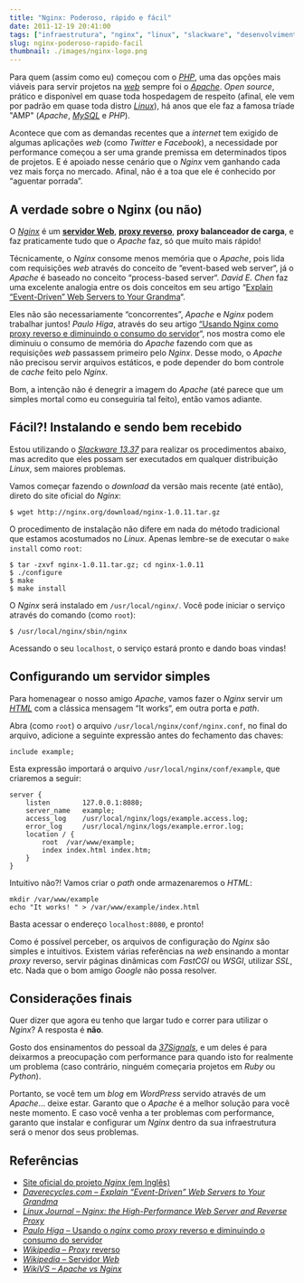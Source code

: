 ```yaml
---
title: "Nginx: Poderoso, rápido e fácil"
date: 2011-12-19 20:41:00
tags: ["infraestrutura", "nginx", "linux", "slackware", "desenvolvimento-web"]
slug: nginx-poderoso-rapido-facil
thumbnail: ./images/nginx-logo.png
---
```


Para quem (assim como eu) começou com o [*PHP*][], uma das opções mais viáveis
para servir projetos na [*web*][] sempre foi o [*Apache*][]. _Open source_,
prático e disponível em quase toda hospedagem de respeito (afinal, ele vem por
padrão em quase toda distro [*Linux*][]), há anos que ele faz a famosa
tríade "AMP" (_Apache_, [*MySQL*][] e _PHP_).

Acontece que com as demandas recentes que a _internet_ tem exigido de
algumas aplicações _web_ (como _Twitter_ e _Facebook_), a necessidade
por performance começou a ser uma grande premissa em determinados tipos
de projetos. E é apoiado nesse cenário que o _Nginx_ vem ganhando
cada vez mais força no mercado. Afinal, não é a toa que ele é conhecido
por “aguentar porrada”.

## A verdade sobre o Nginx (ou não)

O [*Nginx*][] é um [**servidor Web**][], [**proxy reverso**][],
**proxy balanceador de carga**, e faz praticamente tudo que o _Apache_
faz, só que muito mais rápido!

Técnicamente, o _Nginx_ consome menos memória que o _Apache_, pois lida
com requisições _web_ através do conceito de “event-based web server“,
já o _Apache_ é baseado no conceito “process-based server“. _David E.
Chen_ faz uma excelente analogia entre os dois conceitos em seu artigo
“[Explain “Event-Driven” Web Servers to Your Grandma][]“.

Eles não são necessariamente “concorrentes”, _Apache_ e _Nginx_ podem
trabalhar juntos! _Paulo Higa_, através do seu artigo
[“Usando Nginx como proxy reverso e diminuindo o consumo do servidor][]“, nos mostra
como ele diminuiu o consumo de memória do _Apache_ fazendo com que as
requisições _web_ passassem primeiro pelo _Nginx_. Desse modo, o
_Apache_ não precisou servir arquivos estáticos, e pode depender do bom
controle de _cache_ feito pelo _Nginx_.

Bom, a intenção não é denegrir a imagem do _Apache_ (até parece que um
simples mortal como eu conseguiria tal feito), então vamos adiante.

## Fácil?! Instalando e sendo bem recebido

Estou utilizando o [*Slackware 13.37*][] para realizar os procedimentos
abaixo, mas acredito que eles possam ser executados em qualquer
distribuição _Linux_, sem maiores problemas.

Vamos começar fazendo o _download_ da versão mais recente (até então),
direto do site oficial do _Nginx_:

```text
$ wget http://nginx.org/download/nginx-1.0.11.tar.gz
```

O procedimento de instalação não difere em nada do método tradicional
que estamos acostumados no _Linux_. Apenas lembre-se de executar o
`make install` como `root`:

```text
$ tar -zxvf nginx-1.0.11.tar.gz; cd nginx-1.0.11
$ ./configure
$ make
$ make install
```

O _Nginx_ será instalado em `/usr/local/nginx/`. Você pode iniciar o
serviço através do comando (como `root`):

```text
$ /usr/local/nginx/sbin/nginx
```

Acessando o seu `localhost`, o serviço estará pronto e dando boas
vindas!

## Configurando um servidor simples

Para homenagear o nosso amigo _Apache_, vamos fazer o _Nginx_ servir um
[*HTML*][] com a clássica mensagem “It works“, em outra porta e _path_.

Abra (como `root`) o arquivo `/usr/local/nginx/conf/nginx.conf`, no
final do arquivo, adicione a seguinte expressão antes do fechamento das
chaves:

```config
include example;
```

Esta expressão importará o arquivo `/usr/local/nginx/conf/example`,
que criaremos a seguir:

```config
server {
    listen        127.0.0.1:8080;
    server_name   example;
    access_log    /usr/local/nginx/logs/example.access.log;
    error_log     /usr/local/nginx/logs/example.error.log;
    location / {
        root  /var/www/example;
        index index.html index.htm;
    }
}
```

Intuitivo não?! Vamos criar o _path_ onde armazenaremos o _HTML_:

```text
mkdir /var/www/example
echo "It works! " > /var/www/example/index.html
```

Basta acessar o endereço `localhost:8080`, e pronto!

Como é possível perceber, os arquivos de configuração do _Nginx_ são
simples e intuitivos. Existem várias referências na _web_ ensinando a
montar _proxy_ reverso, servir páginas dinâmicas com _FastCGI_ ou
_WSGI_, utilizar _SSL_, etc. Nada que o bom amigo _Google_ não possa
resolver.

## Considerações finais

Quer dizer que agora eu tenho que largar tudo e correr para utilizar o
_Nginx_? A resposta é **não**.

Gosto dos ensinamentos do pessoal da [*37Signals*][], e um deles é para
deixarmos a preocupação com performance para quando isto for realmente
um problema (caso contrário, ninguém começaria projetos em _Ruby_ ou
_Python_).

Portanto, se você tem um _blog_ em _WordPress_ servido através de um
_Apache_... deixe estar. Garanto que o _Apache_ é a melhor solução para
você neste momento. E caso você venha a ter problemas com performance,
garanto que instalar e configurar um _Nginx_ dentro da sua
infraestrutura será o menor dos seus problemas.

## Referências

- [Site oficial do projeto *Nginx* (em Inglês)][]
- [*Daverecycles.com – Explain “Event-Driven” Web Servers to Your Grandma*][]
- [*Linux Journal – Nginx: the High-Performance Web Server and Reverse Proxy*][]
- [*Paulo Higa* – Usando o *nginx* como *proxy* reverso e diminuindo o consumo do servidor][]
- [*Wikipedia* – *Proxy* reverso][]
- [*Wikipedia* – Servidor *Web*][]
- [*WikiVS – Apache vs Nginx*][]

[*php*]: /tag/php.html "Leia mais sobre PHP"
[*web*]: /tag/desenvolvimento-web.html "Leia mais sobre Web"
[*apache*]: http://httpd.apache.org/ "Página oficial do projeto Apache"
[*linux*]: /tag/linux.html "Leia mais sobre Linux"
[*mysql*]: http://www.mysql.com/ "Conheça o banco de dados open source mais popular do mundo"
[*nginx*]: http://nginx.org/ "Conheça o Nginx!"
[**servidor web**]: http://pt.wikipedia.org/wiki/Servidor_web "Entenda o que é um servidor Web"
[**proxy reverso**]: http://pt.wikipedia.org/wiki/Proxy_reverso "Entenda o que é um Proxy Reverso"
[explain “event-driven” web servers to your grandma]: http://daverecycles.com/post/3104767110/explain-event-driven-web-servers-to-your-grandma "Leia esta boa analogia entre os conceitos"
[“usando nginx como proxy reverso e diminuindo o consumo do servidor]: http://paulohiga.com/posts/nginx-proxy-reverso-php-apache.php "Aprenda como fazer o Nginx tornar-se um proxy reverso"
[*slackware 13.37*]: http://www.slackware.com/ "Conheça e delicie-se com o Slackware Linux"
[*html*]: /tag/html5.html "Leia mais sobre HTML5"
[*37signals*]: http://37signals.com/ "Você não sabe o que é a 37Signals?"
[site oficial do projeto *nginx* (em inglês)]: http://nginx.org/ "Conheça, instale e use agora o Nginx!"
[*daverecycles.com – explain “event-driven” web servers to your grandma*]: http://daverecycles.com/post/3104767110/explain-event-driven-web-servers-to-your-grandma "Entenda a diferença entre o webserver baseado em eventos, e outro baseado em processos"
[*linux journal – nginx: the high-performance web server and reverse proxy*]: http://www.linuxjournal.com/article/10108 "Excelente artigo sobre o Nginx"
[*paulo higa* – usando o *nginx* como *proxy* reverso e diminuindo o consumo do servidor]: http://paulohiga.com/posts/nginx-proxy-reverso-php-apache.php "Artigo de Paulo Higa sobre Nginx e proxy reverso, com Apache"
[*wikipedia* – *proxy* reverso]: http://pt.wikipedia.org/wiki/Proxy_reverso "Leia mais na Wikipedia"
[*wikipedia* – servidor *web*]: http://pt.wikipedia.org/wiki/Servidor_web "Leia mais na Wikipedia"
[*wikivs – apache vs nginx*]: http://www.wikivs.com/wiki/Apache_vs_nginx "Entenda um pouco mais a diferença entre Apache e Nginx"

